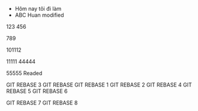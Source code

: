 - Hôm nay tôi đi làm
- ABC
  Huan modified

123
456

789

101112

11111
44444

55555
Readed

GIT REBASE 3
GIT REBASE
GIT REBASE 1
GIT REBASE 2
GIT REBASE 4
GIT REBASE 5
GIT REBASE 6

GIT REBASE 7
GIT REBASE 8
